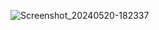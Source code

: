 ![Screenshot_20240520-182337](https://github.com/Bhola3119/json_cookies/assets/121250370/713b56e6-4f1c-4f11-8f60-397fbe996fb4)

